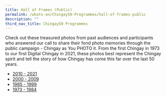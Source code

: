 ```yaml
---
title: Hall of Frames (Public)
permalink: /whats-on/Chingay50-Programmes/hall-of-frames-public
description: ""
third_nav_title: Chingay50 Programmes
---
```


Check out these treasured photos from past audiences and participants who answered our call to share their fond photo memories through the public campaign - Chingay as You PHOTO it. From the first Chingay in 1973 to our first Digital Chingay in 2021, these photos best represent the Chingay spirit and tell the story of how Chingay has come this far over the last 50 years.

* [2010 - 2021](/hall-of-frames/2010-2021)
* [2000 - 2009](/hall-of-frames/2000-2009)
* [1985 - 1999](/hall-of-frames/1985-1999)
* [1973 - 1984](/hall-of-frames/1973-1984)